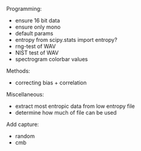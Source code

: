 Programming:

- ensure 16 bit data
- ensure only mono
- default params
- entropy from scipy.stats import entropy?
- rng-test of WAV
- NIST test of WAV
- spectrogram colorbar values

Methods:
- correcting bias + correlation

Miscellaneous:
- extract most entropic data from low entropy file
- determine how much of file can be used

Add capture:
- random
- cmb
